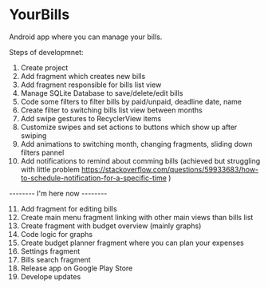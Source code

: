 # YourBills
Android app where you can manage your bills. 

Steps of developmnet:
1. Create project
2. Add fragment which creates new bills
3. Add fragment responsible for bills list view
4. Manage SQLite Database to save/delete/edit bills
5. Code some filters to filter bills by paid/unpaid, deadline date, name
6. Create filter to switching bills list view between months
7. Add swipe gestures to RecyclerView items
8. Customize swipes and set actions to buttons which show up after swiping
9. Add animations to switching month, changing fragments, sliding down filters pannel
10. Add notifications to remind about comming bills (achieved but struggling with little problem
https://stackoverflow.com/questions/59933683/how-to-schedule-notification-for-a-specific-time )

-------- I'm here now --------

11. Add fragment for editing bills
12. Create main menu fragment linking with other main views than bills list
13. Create fragment with budget overview (mainly graphs)
14. Code logic for graphs
15. Create budget planner fragment where you can plan your expenses
16. Settings fragment
17. Bills search fragment
18. Release app on Google Play Store
19. Develope updates
